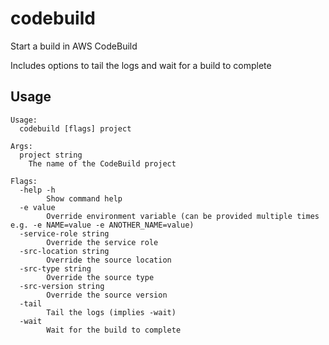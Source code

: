 # codebuild

Start a build in AWS CodeBuild

Includes options to tail the logs and wait for a build to complete

## Usage

```text
Usage:
  codebuild [flags] project

Args:
  project string
	The name of the CodeBuild project

Flags:
  -help -h
    	Show command help
  -e value
    	Override environment variable (can be provided multiple times e.g. -e NAME=value -e ANOTHER_NAME=value)
  -service-role string
    	Override the service role
  -src-location string
    	Override the source location
  -src-type string
    	Override the source type
  -src-version string
    	Override the source version
  -tail
    	Tail the logs (implies -wait)
  -wait
    	Wait for the build to complete
```
